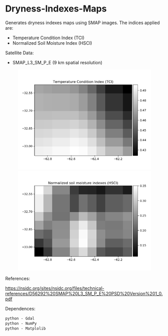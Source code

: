 # Dryness-Indexes-Maps
Generates dryness indexes maps using SMAP images. The indices applied are:

- Temperature Condition Index (TCI)
- Normalized Soil Moisture Index (HSCI)

Satellite Data:

- SMAP_L3_SM_P_E (9 km spatial resolution)


<p align="center">
  <img width=425 src="TCI.png"/>
  <img width=425 src="HSCI.png"/>
</p>


References: 

https://nsidc.org/sites/nsidc.org/files/technical-references/D56292%20SMAP%20L3_SM_P_E%20PSD%20Version%201_0.pdf

Dependences:

    python - Gdal
    python - NumPy
    python - Matplolib

